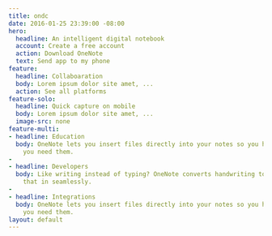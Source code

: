 ```yaml
---
title: ondc
date: 2016-01-25 23:39:00 -08:00
hero:
  headline: An intelligent digital notebook
  account: Create a free account
  action: Download OneNote
  text: Send app to my phone
feature:
  headline: Collaboaration
  body: Lorem ipsum dolor site amet, ...
  action: See all platforms
feature-solo:
  headline: Quick capture on mobile
  body: Lorem ipsum dolor site amet, ...
  image-src: none
feature-multi:
- headline: Education
  body: OneNote lets you insert files directly into your notes so you have them when
    you need them.
- 
- headline: Developers
  body: Like writing instead of typing? OneNote converts handwriting to text. View
    that in seamlessly.
- 
- headline: Integrations
  body: OneNote lets you insert files directly into your notes so you have them when
    you need them.
layout: default
---
```


<!-- Enter Code here you want on your page... -->